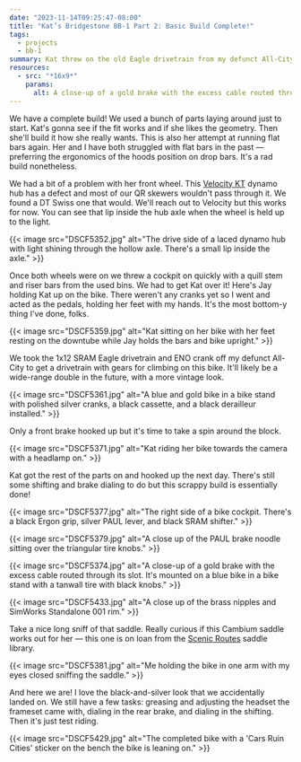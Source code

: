 ```yaml
---
date: "2023-11-14T09:25:47-08:00"
title: "Kat’s Bridgestone BB-1 Part 2: Basic Build Complete!"
tags:
  - projects
  - bb-1
summary: Kat threw on the old Eagle drivetrain from my defunct All-City to finish the build. Now she can play around with bike fit and see how she likes it before its final configuration.
resources:
  - src: "*16x9*"
    params:
      alt: A close-up of a gold brake with the excess cable routed through its slot. It's mounted on a blue bike in a bike stand with a tanwall tire with black knobs.
---
```


We have a complete build! We used a bunch of parts laying around just to start. Kat's gonna see if the fit works and if she likes the geometry. Then she'll build it how she really wants. This is also her attempt at running flat bars again. Her and I have both struggled with flat bars in the past — preferring the ergonomics of the hoods position on drop bars. It's a rad build nonetheless.

We had a bit of a problem with her front wheel. This [Velocity KT](https://www.velocityusa.com/product/hubs/dynamo-hubs) dynamo hub has a defect and most of our QR skewers wouldn't pass through it. We found a DT Swiss one that would. We'll reach out to Velocity but this works for now. You can see that lip inside the hub axle when the wheel is held up to the light.

{{< image src="DSCF5352.jpg" alt="The drive side of a laced dynamo hub with light shining through the hollow axle. There's a small lip inside the axle." >}}

Once both wheels were on we threw a cockpit on quickly with a quill stem and riser bars from the used bins. We had to get Kat over it! Here's Jay holding Kat up on the bike. There weren't any cranks yet so I went and acted as the pedals, holding her feet with my hands. It's the most bottom-y thing I've done, folks.

{{< image src="DSCF5359.jpg" alt="Kat sitting on her bike with her feet resting on the downtube while Jay holds the bars and bike upright." >}}

We took the 1x12 SRAM Eagle drivetrain and ENO crank off my defunct All-City to get a drivetrain with gears for climbing on this bike. It'll likely be a wide-range double in the future, with a more vintage look.

{{< image src="DSCF5361.jpg" alt="A blue and gold bike in a bike stand with polished silver cranks, a black cassette, and a black derailleur installed." >}}

Only a front brake hooked up but it's time to take a spin around the block.

{{< image src="DSCF5371.jpg" alt="Kat riding her bike towards the camera with a headlamp on." >}}

Kat got the rest of the parts on and hooked up the next day. There's still some shifting and brake dialing to do but this scrappy build is essentially done!

{{< image src="DSCF5377.jpg" alt="The right side of a bike cockpit. There's a black Ergon grip, silver PAUL lever, and black SRAM shifter." >}}

{{< image src="DSCF5379.jpg" alt="A close up of the PAUL brake noodle sitting over the triangular tire knobs." >}}

{{< image src="DSCF5374.jpg" alt="A close-up of a gold brake with the excess cable routed through its slot. It's mounted on a blue bike in a bike stand with a tanwall tire with black knobs." >}}

{{< image src="DSCF5433.jpg" alt="A close up of the brass nipples and SimWorks Standalone 001 rim." >}}

Take a nice long sniff of that saddle. Really curious if this Cambium saddle works out for her — this one is on loan from the [Scenic Routes](https://www.scenicroutessf.com) saddle library.

{{< image src="DSCF5381.jpg" alt="Me holding the bike in one arm with my eyes closed sniffing the saddle." >}}

And here we are! I love the black-and-silver look that we accidentally landed on. We still have a few tasks: greasing and adjusting the headset the frameset came with, dialing in the rear brake, and dialing in the shifting. Then it's just test riding.

{{< image src="DSCF5429.jpg" alt="The completed bike with a 'Cars Ruin Cities' sticker on the bench the bike is leaning on." >}}
